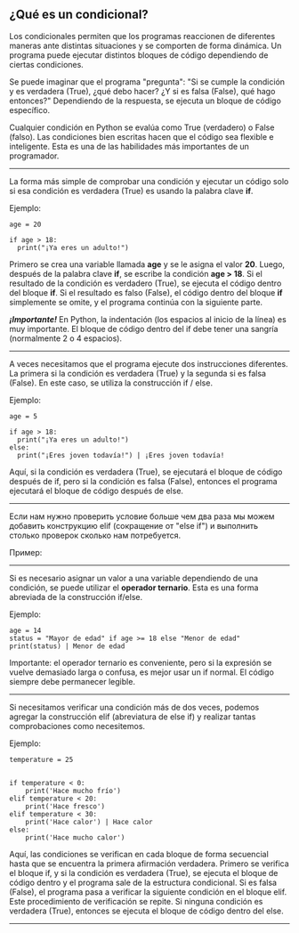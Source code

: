 ## ¿Qué es un condicional?
Los condicionales permiten que los programas reaccionen de diferentes maneras ante distintas situaciones y se comporten de forma dinámica. Un programa puede ejecutar distintos bloques de código dependiendo de ciertas condiciones.

Se puede imaginar que el programa "pregunta":
"Si se cumple la condición y es verdadera (True), ¿qué debo hacer? ¿Y si es falsa (False), qué hago entonces?"
Dependiendo de la respuesta, se ejecuta un bloque de código específico.

Cualquier condición en Python se evalúa como True (verdadero) o False (falso).
Las condiciones bien escritas hacen que el código sea flexible e inteligente.
Esta es una de las habilidades más importantes de un programador.

---
La forma más simple de comprobar una condición y ejecutar un código solo si esa condición es verdadera (True) es usando la palabra clave **if**.

Ejemplo:
```
age = 20

if age > 18:
  print("¡Ya eres un adulto!")
```
Primero se crea una variable llamada **age** y se le asigna el valor **20**. Luego, después de la palabra clave **if**, se escribe la condición **age > 18**. Si el resultado de la condición es verdadero (True), se ejecuta el código dentro del bloque **if**. Si el resultado es falso (False), el código dentro del bloque **if** simplemente se omite, y el programa continúa con la siguiente parte.

***¡Importante!***
En Python, la indentación (los espacios al inicio de la línea) es muy importante.
El bloque de código dentro del if debe tener una sangría (normalmente 2 o 4 espacios).

---

A veces necesitamos que el programa ejecute dos instrucciones diferentes. La primera si la condición es verdadera (True) y la segunda si es falsa (False). En este caso, se utiliza la construcción if / else.

Ejemplo:
```
age = 5

if age > 18:
  print("¡Ya eres un adulto!")
else:
  print("¡Eres joven todavía!") | ¡Eres joven todavía!
```
Aquí, si la condición es verdadera (True), se ejecutará el bloque de código después de if, pero si la condición es falsa (False), entonces el programa ejecutará el bloque de código después de else.

---
Если нам нужно проверить условие больше чем два раза мы можем добавить конструкцию elif (сокращение от "else if") и выполнить столько проверок сколько нам потребуется.

Пример:

---

Si es necesario asignar un valor a una variable dependiendo de una condición, se puede utilizar el **operador ternario**. Esta es una forma abreviada de la construcción if/else.

Ejemplo:
```
age = 14
status = "Mayor de edad" if age >= 18 else "Menor de edad"
print(status) | Menor de edad
```
Importante: el operador ternario es conveniente, pero si la expresión se vuelve demasiado larga o confusa, es mejor usar un if normal. El código siempre debe permanecer legible.

---

Si necesitamos verificar una condición más de dos veces, podemos agregar la construcción elif (abreviatura de else if) y realizar tantas comprobaciones como necesitemos.

Ejemplo:
```
temperature = 25


if temperature < 0:
    print('Hace mucho frío')
elif temperature < 20:
    print('Hace fresco')
elif temperature < 30:
    print('Hace calor') | Hace calor
else:
    print('Hace mucho calor')
```
Aquí, las condiciones se verifican en cada bloque de forma secuencial hasta que se encuentra la primera afirmación verdadera. Primero se verifica el bloque if, y si la condición es verdadera (True), se ejecuta el bloque de código dentro y el programa sale de la estructura condicional. Si es falsa (False), el programa pasa a verificar la siguiente condición en el bloque elif. Este procedimiento de verificación se repite. Si ninguna condición es verdadera (True), entonces se ejecuta el bloque de código dentro del else.

---